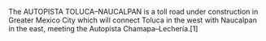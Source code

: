 The AUTOPISTA TOLUCA–NAUCALPAN is a toll road under construction in Greater Mexico City which will connect Toluca in the west with Naucalpan in the east, meeting the Autopista Chamapa–Lechería.[1]
